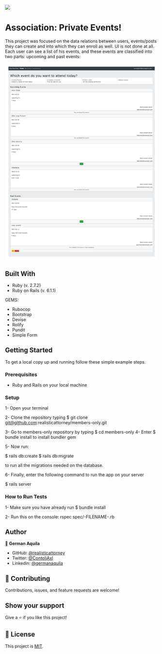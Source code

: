 ![](https://img.shields.io/badge/Microverse-blueviolet)

# Association: Private Events!

This project was focused on the data relations between users, events/posts they can create and into which they can enroll as well. UI is not done at all.
Each user can see a list of his events, and these events are classified into two parts: upcoming and past events:

![screenshot](./app/assets/images/home.png)

## Built With

- Ruby (v. 2.7.2)
- Ruby on Rails (v. 6.1.1)

GEMS:

- Rubocop
- Bootstrap
- Devise
- Rolify
- Pundit
- Simple Form

## Getting Started

To get a local copy up and running follow these simple example steps.

### Prerequisites

- Ruby and Rails on your local machine

### Setup

1- Open your terminal

2- Clone the repository typing $ git clone git@github.com:realisticattorney/members-only.git

3- Go to members-only repository by typing $ cd members-only
4- Enter $ bundle install to install bundler gem

5- Now run:

$ rails db:create
$ rails db:migrate

to run all the migrations needed on the database.

6- Finally, enter the following command to run the app on your server

$ rails server

### How to Run Tests

1- Make sure you have already run $ bundle install

2- Run this on the console: rspec spec/-FILENAME-.rb

## Author

👤 **German Aquila**

- GitHub: [@realisticattorney](https://github.com/realisticattorney)
- Twitter: [@ContoliAxl](https://www.twitter.com/contoliaxl)
- Linkedin: [@germanaquila](https://www.linkedin.com/in/german-aquila-55a9171b5/)

## 🤝 Contributing

Contributions, issues, and feature requests are welcome!

## Show your support

Give a ⭐️ if you like this project!

## 📝 License

This project is [MIT](./LICENSE).
